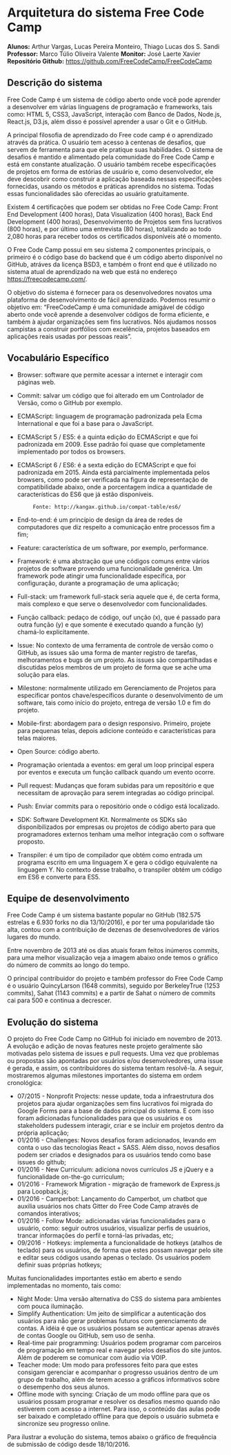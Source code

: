 Arquitetura do sistema Free Code Camp
====================================

**Alunos:** Arthur Vargas, Lucas Pereira Monteiro, Thiago Lucas dos S. Sandi
**Professor:** Marco Túlio Oliveira Valente
**Monitor:** José Laerte Xavier
**Repositório Github:** https://github.com/FreeCodeCamp/FreeCodeCamp

Descrição do sistema
--------------------

Free Code Camp é um sistema de código aberto onde você pode aprender a desenvolver em várias linguagens de programação e frameworks, tais como: HTML 5, CSS3, JavaScript, interação com Banco de Dados, Node.js, React.js, D3.js, além disso é possível aprender a usar o Git e o GitHub.

A principal filosofia de aprendizado do Free code camp é o aprendizado através da prática. O usuário tem acesso à centenas de desafios, que servem de ferramenta para que ele pratique suas habilidades. O sistema de desafios é mantido e alimentado pela comunidade do Free Code Camp e está em constante atualização. O usuário também recebe especificações de projetos em forma de estórias de usuário e, como desenvolvedor, ele deve descobrir como construir a aplicação baseada nessas especificações fornecidas, usando os métodos e práticas aprendidos no sistema. Todas essas funcionalidades são oferecidas ao usuário gratuitamente.

Existem 4 certificações que podem ser obtidas no Free Code Camp: Front End Development (400 horas), Data Visualization (400 horas), Back End Development (400 horas), Desenvolvimento de Projetos sem fins lucrativos (800 horas), e por último uma entrevista (80 horas), totalizando ao todo 2,080 horas para receber todos os certificados disponíveis até o momento.

O Free Code Camp possui em seu sistema 2 componentes principais, o primeiro é o código base do backend que é um código aberto disponível no GitHub, atráves da licença BSD3, e também o front end que é utilizado no sistema atual de aprendizado na web que está no endereço https://freecodecamp.com/.

O objetivo do sistema é fornecer para os desenvolvedores novatos uma plataforma de desenvolvimento de fácil aprendizado. Podemos resumir o objetivo em:   “FreeCodeCamp é uma comunidade amigável de código aberto onde você aprende a desenvolver códigos de forma eficiente, e também à ajudar organizações sem fins lucrativos. Nós ajudamos nossos campistas a construir portfólios com excelência, projetos baseados em aplicações reais usadas por pessoas reais”.

Vocabulário Específico
----------------------

 - Browser: software que permite acessar a internet e interagir com páginas web.
 - Commit: salvar um código que foi alterado em um Controlador de Versão, como o GitHub por exemplo.
 - ECMAScript: linguagem de programação padronizada pela Ecma
   International e que foi a base para o JavaScript. 
 - ECMAScript 5 / ES5: é a quinta edição do ECMAScript e que foi padronizada em 2009. Esse padrão foi quase que completamente implementado por todos os
   browsers.
 - ECMAScript 6 / ES6: é a sexta edição do ECMAScript e que
   foi padronizada em 2015. Ainda está parcialmente implementada pelos
   browsers, como pode ser verificada na figura de representação de
   compatibilidade abaixo, onde a porcentagem indica a quantidade de
   características do ES6 que já estão disponíveis.
   
   			Fonte: http://kangax.github.io/compat-table/es6/ 
   			
 - End-to-end: é um princípio de design da área de redes de computadores que diz respeito a comunicação entre processos fim a fim; 
 - Feature: característica de um software, por exemplo, performance. 
 - Framework:  é uma abstração que une códigos comuns entre vários projetos de software provendo uma funcionalidade genérica. Um framework pode atingir uma funcionalidade específica, por configuração, durante a programação de uma aplicação; 
 - Full-stack: um framework full-stack seria aquele que é, de certa forma, mais complexo e que serve o desenvolvedor com funcionalidades.  
 - Função callback: pedaço de código, ouf unção (x), que é passado para outra função (y) e que somente é executado quando a função (y) chamá-lo explicitamente. 
 - Issue: No contexto de uma ferramenta de controle de versão como o GitHub, as issues são uma forma de manter registro de tarefas, melhoramentos e bugs de um projeto. As issues são compartilhadas e discutidas pelos membros de um projeto de forma que se ache uma solução para elas.
 - Milestone: normalmente utilizado em Gerenciamento de Projetos para especificar pontos chave/específicos durante o desenvolvimento de um software, tais como início do projeto, entrega de versão 1.0 e fim do    projeto. 
 - Mobile-first: abordagem para o design responsivo. Primeiro, projete para pequenas telas, depois adicione conteúdo e características para telas maiores. 
 - Open Source: código aberto. 
 - Programação orientada a eventos: em geral um loop principal espera por eventos e executa um função callback quando um evento ocorre. 
 - Pull request: Mudanças que foram subidas para um repositório e que necessitam de aprovação para serem integradas ao código principal.
 -  Push: Enviar commits para o repositório onde o código está localizado. 
 - SDK: Software Development Kit. Normalmente os SDKs são disponibilizados por empresas ou projetos de código aberto para que programadores externos tenham uma melhor integração com o software proposto.
 - Transpiler: é um tipo de compilador que obtém como entrada um programa escrito em uma linguagem X e gera o código equivalente na linguagem Y. No contexto desse trabalho, o transpiler obtém um código em ES6 e converte para ES5.

Equipe de desenvolvimento
-------------------------

Free Code Camp é um sistema bastante popular no GitHub (182.575 estrelas e 6.930 forks no dia 13/10/2016), e por ter uma popularidade tão alta, contou com a contribuição de dezenas de desenvolvedores de vários lugares do mundo. 

Entre novembro de 2013 até os dias atuais foram feitos inúmeros commits, para uma melhor visualização veja a imagem abaixo onde temos o gráfico do número de commits ao longo do tempo.

O principal contribuidor do projeto e também professor do Free Code Camp é o usuário QuincyLarson (1648 commits), seguido por BerkeleyTrue (1253 commits), Sahat (1143 commits) e a partir de Sahat o número de commits cai para 500 e continua a decrescer.

Evolução do sistema
-------------------

O projeto do Free Code Camp no GitHub foi iniciado em novembro de 2013. A evolução e adição de novas features neste projeto geralmente são motivadas pelo sistema de issues e pull requests. Uma vez que problemas ou propostas são apontadas por usuários e/ou desenvolvedores, uma issue é gerada, e assim, os contribuidores do sistema tentam resolvê-la. A seguir, mostraremos algumas milestones importantes do sistema em ordem cronológica:

 - 07/2015 - Nonprofit Projects: nesse update, toda a infraestrutura dos projetos para ajudar organizações sem fins lucrativos foi migrada do Google Forms para a base de dados principal do sistema. E com isso foram adicionadas funcionalidades para que os usuários e os stakeholders pudessem interagir, criar e se incluir em projetos dentro da própria aplicação;
 - 01/2016 - Challenges: Novos desafios foram adicionados, levando em conta o uso das tecnologias React + SASS. Além disso, novos desafios podem ser criados e designados para os usuários tendo como base issues do github;
 - 01/2016 - New Curriculum: adiciona novos currículos JS e jQuery e a funcionalidade on-the-go curriculum;
 - 01/2016 - Framework Migration - migração de framework de Express.js para Loopback.js;
 - 01/2016 - Camperbot: Lançamento do Camperbot, um chatbot que auxilia usuários nos chats Gitter do Free Code Camp através de comandos interativos;
 - 01/2016 - Follow Mode: adicionadas várias funcionalidades para o usuário, como: seguir outros usuários, visualizar perfis de usuários, trancar informações do perfil e torná-las privadas, etc;
 - 09/2016 - Hotkeys: implementa a funcionalidade de hotkeys (atalhos de teclado) para os usuários, de forma que  estes possam navegar pelo site e editar seus códigos usando apenas o teclado. Os usuários podem definir suas próprias hotkeys;
 
 Muitas funcionalidades importantes estão em aberto e sendo implementadas no momento, tais como:
 - Night Mode: Uma versão alternativa do CSS do sistema para ambientes com pouca iluminação.
 - Simplify Authentication: Um jeito de simplificar a autenticação dos usuários para não gerar problemas futuros com gerenciamento de contas. A idéia é que os usuários possam se autenticar apenas através de contas Google ou GitHub, sem uso de senha.
 - Real-time pair programming: Usuários podem programar com parceiros de programação em tempo real e navegar pelos desafios do site juntos. Além de poderem se comunicar com áudio via VOIP.
 - Teacher mode: Um modo para professores feito para que estes consigam gerenciar e acompanhar o progresso usuários dentro de um grupo de trabalho, além de terem acesso a gráficos informativos sobre o desempenho dos seus alunos.
 - Offline mode with syncing: Criação de um modo offline para que os usuários possam programar e resolver os desafios mesmo quando não estiverem com acesso a internet. Para isso, o conteúdo das aulas pode ser baixado e completado offline para que depois o usuário submeta e sincronize seu progresso online.

Para ilustrar a evolução do sistema, temos abaixo o gráfico de frequência de submissão de código desde 18/10/2016.

